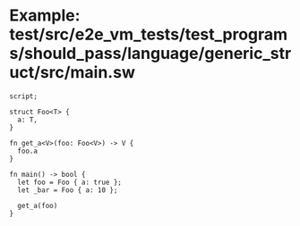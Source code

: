 # Example: test/src/e2e_vm_tests/test_programs/should_pass/language/generic_struct/src/main.sw

```sway
script;

struct Foo<T> {
  a: T,
}

fn get_a<V>(foo: Foo<V>) -> V {
  foo.a
}

fn main() -> bool {
  let foo = Foo { a: true };
  let _bar = Foo { a: 10 };

  get_a(foo)
}

```
